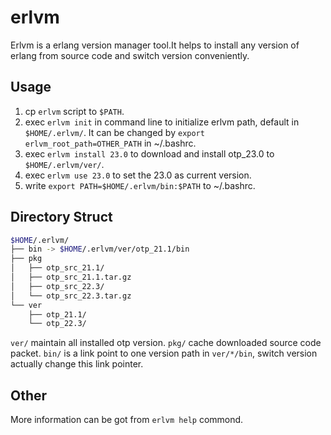 # erlvm

Erlvm is a erlang version manager tool.It helps to install any version of erlang from source code and switch version conveniently.

## Usage

1. cp `erlvm` script to `$PATH`.
2. exec `erlvm init` in command line to initialize erlvm path, default in `$HOME/.erlvm/`.
   It can be changed by `export erlvm_root_path=OTHER_PATH` in ~/.bashrc.
3. exec `erlvm install 23.0` to download and install otp_23.0 to `$HOME/.erlvm/ver/`.
4. exec `erlvm use 23.0` to set the 23.0 as current version.
5. write `export PATH=$HOME/.erlvm/bin:$PATH` to ~/.bashrc.

## Directory Struct

```bash
$HOME/.erlvm/
├── bin -> $HOME/.erlvm/ver/otp_21.1/bin
├── pkg
│   ├── otp_src_21.1/
│   ├── otp_src_21.1.tar.gz
│   ├── otp_src_22.3/
│   └── otp_src_22.3.tar.gz
└── ver
    ├── otp_21.1/
    └── otp_22.3/
```

`ver/` maintain all installed otp version.
`pkg/` cache downloaded source code packet.
`bin/` is a link point to one version path in `ver/*/bin`, switch version actually change this link pointer.

## Other

More information can be got from `erlvm help` commond.

